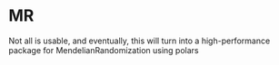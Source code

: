 # MR
Not all is usable, and eventually, this will turn into a high-performance package for MendelianRandomization using polars 
